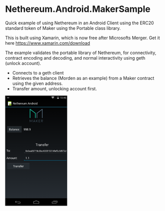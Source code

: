 # Nethereum.Android.MakerSample

Quick example of using Nethereum in an Android Client using the ERC20 standard token of Maker using the Portable class library.

This is built using Xamarin, which is now free after Microsofts Merger. Get it here https://www.xamarin.com/download

The example validates the portable library of Nethereum, for connectivity, contract encoding and decoding, and normal interactivity using geth (unlock account).

* Connects to a geth client
* Retrieves the balance (Morden as an example) from a Maker contract using the given address. 
* Transfer amount, unlocking account first.

<img src="demo.png" width="200" alt="Nethereum Android Rpc Client to Ethereum example">
